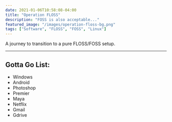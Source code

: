 ```yaml
---
date: 2021-01-06T10:58:08-04:00
title: "Operation FLOSS"
description: "FOSS is also acceptable..."
featured_image: "/images/operation-floss-bg.png"
tags: ["Software", "FLOSS", "FOSS", "Linux"]
---
```


A journey to transition to a pure FLOSS/FOSS setup.

<!--more-->

---

## Gotta Go List:

- Windows
- Android
- Photoshop
- Premier
- Maya
- Netflix
- Gmail
- Gdrive
